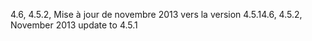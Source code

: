 <span data-ttu-id="ad2b5-101">4.6, 4.5.2, Mise à jour de novembre 2013 vers la version 4.5.1</span><span class="sxs-lookup"><span data-stu-id="ad2b5-101">4.6, 4.5.2, November 2013 update to 4.5.1</span></span>